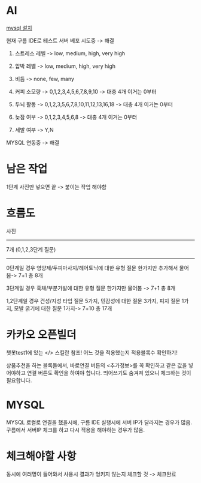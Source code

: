 # AI

[mysql 설치](https://dev.mysql.com/downloads/file/?id=514518)

현재 구름 IDE로 테스트 서버 베포 시도중 -> 해결

1. 스트레스 레벨 -> low, medium, high, very high

2. 압박 레벨 -> low, medium, high, very high

3. 비듬 -> none, few, many

4. 커피 소모량 -> 0,1,2,3,4,5,6,7,8,9,10 -> 대충 4개 이거는 0부터

5. 두뇌 활동 -> 0,1,2,3,5,6,7,8,10,11,12,13,16,18 -> 대충 4개 이거는 0부터

6. 늦잠 여부 -> 0,1,2,3,4,5,6,8 -> 대충 4개 이거는 0부터

7. 세발 여부 -> Y,N

MYSQL 연동중 -> 해결

# 남은 작업

1단계 사진만 넣으면 끝 -> 붙이는 작업 해야함

# 흐름도

사진

*******

7개 (0,1,2,3단계 질문)

*******

0단계일 경우 영양제/두피마사지/헤어토닉에 대한 유형 질문 한가지만 추가해서 물어봄-> 7+1 총 8개

3단계일 경우 흑채/부분가발에 대한 유형 질문 한가지만 물어봄 -> 7+1 총 8개

1,2단계일 경우 건성/지성 타입 질문 5가지, 민감성에 대한 질문 3가지, 피지 질문 1가지, 모발 굵기에 대한 질문 1가지-> 7+10 총 17개

# 카카오 오픈빌더

챗봇test1에 있는 </> 스킬란 참조! 어느 것을 적용했는지 적용블록수 확인하기!

상품추천을 하는 블록들에서, 바로연결 버튼의 <추가정보>를 꼭 확인하고 같은 값을 넣어야하고 연결 버튼도 확인을 하여야 합니다. 띄어쓰기도 숨겨져 있으니 체크하는 것이 필요합니다.

# MYSQL

MYSQL 로컬로 연결을 했을시에, 구름 IDE 실행시에 서버 IP가 달라지는 경우가 많음. 구름에서 서버IP 체크를 하고 다시 적용을 해야하는 경우가 많음.

# 체크해야할 사항

동시에 여러명이 들어와서 사용시 결과가 엉키지 않는지 체크할 것 -> 체크완료
